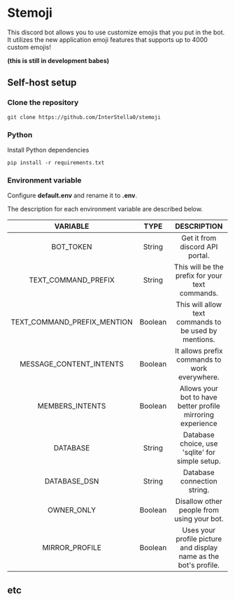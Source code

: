# Stemoji

This discord bot allows you to use customize emojis that you put in the bot. It utilizes
the new application emoji features that supports up to 4000 custom emojis!

**(this is still in development babes)**

## Self-host setup
### Clone the repository
```
git clone https://github.com/InterStella0/stemoji
```
### Python
Install Python dependencies
```commandline
pip install -r requirements.txt
```
### Environment variable
Configure **default.env** and rename it to **.env**.

The description for each environment variable are described below.

|          VARIABLE           |  TYPE   |                           DESCRIPTION                            |
|:---------------------------:|:-------:|:----------------------------------------------------------------:|
|          BOT_TOKEN          | String  |                 Get it from discord API portal.                  |
|     TEXT_COMMAND_PREFIX     | String  |         This will be the prefix for your text commands.          |
| TEXT_COMMAND_PREFIX_MENTION | Boolean |      This will allow text commands to be used by mentions.       |
|   MESSAGE_CONTENT_INTENTS   | Boolean |          It allows prefix commands to work everywhere.           |
|       MEMBERS_INTENTS       | Boolean |   Allows your bot to have better profile mirroring experience    |
|          DATABASE           | String  |         Database choice, use 'sqlite' for simple setup.          |
|        DATABASE_DSN         | String  |                   Database connection string.                    |
|         OWNER_ONLY          | Boolean |            Disallow other people from using your bot.            |
|       MIRROR_PROFILE        | Boolean | Uses your profile picture and display name as the bot's profile. |


## etc